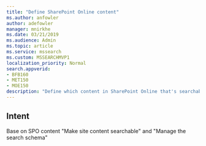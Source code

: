 ```yaml
---
title: "Define SharePoint Online content"
ms.author: anfowler
author: adefowler
manager: mnirkhe
ms.date: 03/21/2019
ms.audience: Admin
ms.topic: article
ms.service: mssearch
ms.custom: MSSEARCHMVP1
localization_priority: Normal
search.appverid:
- BFB160
- MET150
- MOE150
description: "Define which content in SharePoint Online that's searchable, including how to manage your search schema."
---
```


## Intent
Base on SPO content "Make site content searchable" and "Manage the search schema"
